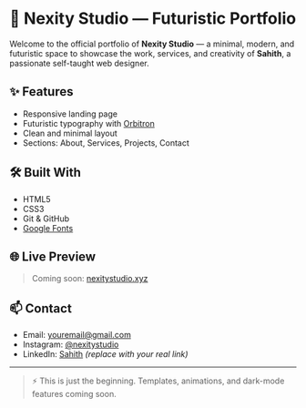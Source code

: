 # 🚀 Nexity Studio — Futuristic Portfolio

Welcome to the official portfolio of **Nexity Studio** — a minimal, modern, and futuristic space to showcase the work, services, and creativity of **Sahith**, a passionate self-taught web designer.

## ✨ Features

- Responsive landing page
- Futuristic typography with [Orbitron](https://fonts.google.com/specimen/Orbitron)
- Clean and minimal layout
- Sections: About, Services, Projects, Contact

## 🛠️ Built With

- HTML5
- CSS3
- Git & GitHub
- [Google Fonts](https://fonts.google.com/)

## 🌐 Live Preview

> Coming soon: [nexitystudio.xyz](https://nexitystudio.xyz)

## 📫 Contact

- Email: [youremail@gmail.com](mailto:youremail@gmail.com)
- Instagram: [@nexitystudio](https://instagram.com/nexitystudio)
- LinkedIn: [Sahith](https://linkedin.com/in/sahith) *(replace with your real link)*

---

> ⚡ This is just the beginning. Templates, animations, and dark-mode features coming soon.

